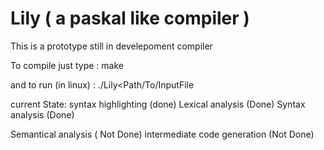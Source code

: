 # Lily ( a paskal like compiler )
This is a prototype still in develepoment compiler

To compile just type : 
make

and to run (in linux) :
./Lily<Path/To/InputFile

current State:
syntax highlighting (done)
Lexical analysis (Done)
Syntax analysis (Done)

Semantical analysis ( Not Done)
intermediate code generation (Not Done)

